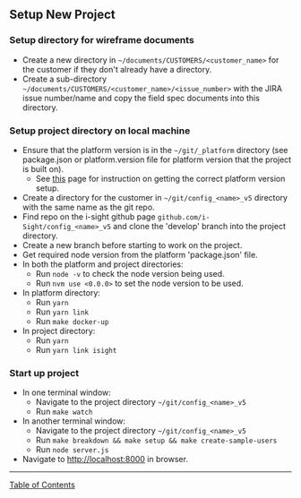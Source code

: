 ## Setup New Project

### Setup directory for wireframe documents
- Create a new directory in `~/documents/CUSTOMERS/<customer_name>` for the customer if they don't already have a directory.
- Create a sub-directory `~/documents/CUSTOMERS/<customer_name>/<issue_number>` with the JIRA issue number/name and copy the field spec documents into this directory.

### Setup project directory on local machine
- Ensure that the platform version is in the `~/git/_platform` directory (see package.json or platform.version file for platform version that the project is built on).
	- See [this](./setup_new_platform_locally.md) page for instruction on getting the correct platform version setup.
- Create a directory for the customer in `~/git/config_<name>_v5` directory with the same name as the git repo.
- Find repo on the i-sight github page `github.com/i-Sight/config_<name>_v5` and clone the 'develop' branch into the project directory.
- Create a new branch before starting to work on the project.
- Get required node version from the platform 'package.json' file.
- In both the platform and project directories:
	- Run `node -v` to check the node version being used.
	- Run `nvm use <0.0.0>` to set the node version to be used.
- In platform directory:
	- Run `yarn`
	- Run `yarn link`
	- Run `make docker-up`
- In project directory:
	- Run `yarn`
	- Run `yarn link isight`

### Start up project
- In one terminal window:
	- Navigate to the project directory `~/git/config_<name>_v5`
	- Run `make watch`
- In another terminal window:
	- Navigate to the project directory `~/git/config_<name>_v5`
	- Run `make breakdown && make setup && make create-sample-users`
	- Run `node server.js`
- Navigate to <http://localhost:8000> in browser.


***
[Table of Contents](../README.md)